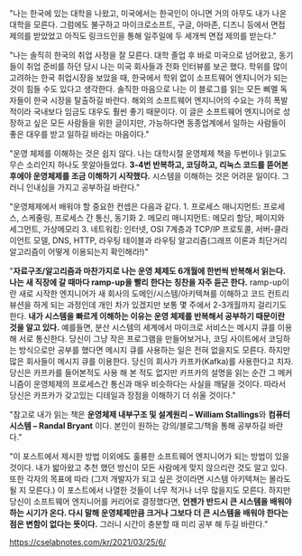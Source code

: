   "나는 한국에 있는 대학을 나왔고, 미국에서는 한국인이 아니면 거의 아무도 내가 나온 대학을 모른다. 그럼에도 불구하고 마이크로소프트, 구글, 아마존, 디즈니 등에서 면접 제의를 받았었고 아직도 링크드인을 통해 일주일에 두 세개씩 면접 제의를 받는다."

"나는 솔직히 한국의 취업 사정을 잘 모른다. 대학 졸업 후 바로 미국으로 넘어왔고, 동기들이 취업 준비를 하던 당시 나는 미국 회사들과 전화 인터뷰를 보곤 했다. 학위를 많이 고려하는 한국 취업시장을 보았을 때, 한국에서 학위 없이 소프트웨어 엔지니어가 되는 것이 힘들 수도 있다고 생각한다. 솔직한 마음으로 나는 이 블로그를 읽는 모든 삐멜 독자들이 한국 시장을 탈출하길 바란다. 해외의 소프트웨어 엔지니어의 수요는 가히 폭발적이라 국내보다 임금도 대우도 훨씬 좋기 때문이다. 이 글은 소프트웨어 엔지니어로 성장하고 싶은 모든 사람들을 위한 글이지만, 가능하다면 동종업계에서 일하는 사람들이 좋은 대우를 받고 일하길 바라는 마음이다."

"운영 체제를 이해하는 것은 쉽지 않다. 나는 대학시절 운영체제 책을 두번이나 읽고도 무슨 소리인지 하나도 못알아들었다. **3-4번 반복하고, 코딩하고, 리눅스 코드를 뜯어본 후에야 운영체제를 조금 이해하기 시작했다.** 시스템을 이해하는 것은 어려운 일이다. 그러니 인내심을 가지고 공부하길 바란다."

"운영체제에서 배워야 할 중요한 컨셉은 다음과 같다. 1. 프로세스 매니지먼트: 프로세스, 스케줄링, 프로세스 간 통신, 동기화 2. 메모리 매니지먼트: 메모리 할당, 페이지와 세그먼트, 가상메모리 3. 네트워킹: 인터넷, OSI 7계층과 TCP/IP 프로토콜, 서버-클라이언트 모델, DNS, HTTP, 라우팅 테이블과 라우팅 알고리즘(그래프 이론과 최단거리 알고리즘이 어떻게 이용되는지 확인해라!)"

"**자료구조/알고리즘과 마찬가지로 나는 운영 체제도 6개월에 한번씩 반복해서 읽는다. 나는 새 직장에 갈 때마다 ramp-up을 빨리 한다는 칭찬을 자주 듣곤 한다.** ramp-up이란 새로 시작한 엔지니어가 새 회사의 도메인/시스템/아키텍쳐를 이해하고 코드 컨트리뷰션을 하게 되는 과정인데 개인 차가 있겠지만 보통 몇 주에서 2-3개월까지 걸리기도 한다. **내가 시스템을 빠르게 이해하는 이유는 운영 체제를 반복해서 공부하기 때문이란 것을 알고 있다.** 예를들면, 분산 시스템의 세계에서 마이크로 서비스는 메시지 큐를 이용해 서로 통신한다. 당신이 그냥 작은 프로그램을 만들어보거나, 코딩 사이트에서 코딩하는 방식으로만 공부를 했다면 메시지 큐를 사용하는 일은 전혀 없을지도 모른다. 하지만 많은 회사들이 메시지 큐를 이용한다. 당신의 회사가 카프카(Kafka)를 사용한다고 치자. 당신은 카프카를 들어본적도 사용 해 본 적도 없지만 카프카의 설명을 읽는 순간 그 메커니즘이 운영체제의 프로세스간 통신과 매우 비슷하다는 사실을 깨달을 것이다. 따라서 당신은 카프카가 갖고있는 디테일과 장점을 이해하기 더 쉬울 것이다."

"참고로 내가 읽는 책은 **운영체제 내부구조 및 설계원리 – William Stallings**와  **컴퓨터 시스템 – Randal Bryant**  이다. 본인이 원하는 강의/블로그/책을 통해 공부하길 바란다."

"이 포스트에서 제시한 방법 이외에도 훌륭한 소프트웨어 엔지니어가 되는 방법이 있을 것이다. 내가 밟아왔고 추천 했던 방신이 모든 사람에게 맞지 않으리란 것도 알고 있다. 또한 각자의 목표에 따라 (그저 개발자가 되고 싶은 것이라면 시스템 아키텍쳐는 몰라도 될 지 모른다.) 이 포스트에서 나열한 것들이 너무 적거나 너무 많을지도 모른다. 하지만 당신이 소프트웨어 엔지니어를 커리어로 결정했다면, **언젠가 반드시 큰 시스템을 배워야 하는 시기가 온다. 다시 말해 운영체제만큼 크거나 그보다 더 큰 시스템을 배워야 한다는 점은 변함이 없다는 뜻이다.** 그러니 시간이 충분할 때 미리 공부 해 두길 바란다."


https://cselabnotes.com/kr/2021/03/25/6/

